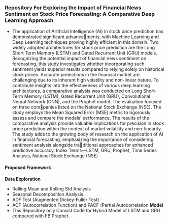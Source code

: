 ### Repository For Exploring the Impact of Financial News Sentiment on Stock Price Forecasting: A Comparative Deep Learning Approach
- The application of Artificial Intelligence (AI) in
stock price prediction has demonstrated significant advancements, with Machine Learning and Deep Learning techniques
proving highly efficient in this domain. Two widely adopted
architectures for stock price prediction are the Long Short Term
Memory (LSTM) and Gated Recurrent Unit (GRU) models.
Recognizing the potential impact of financial news sentiment on
forecasting, this study investigates whether incorporating such
sentiment yields superior results compared to relying solely on
historical stock prices. Accurate predictions in the financial
market are challenging due to its inherent high volatility and
non-linear nature. To contribute insights into the effectiveness
of various deep learning architectures, a comparative analysis
was conducted on Long Short-Term Memory (LSTM), Gated
Recurrent Unit (GRU), Convolutional Neural Network (CNN),
and the Prophet model. The evaluation focused on three companies listed on the National Stock Exchange (NSE). The study
employs the Mean Squared Error (MSE) metric to rigorously
assess and compare the models’ performance. The results of the
comparative analysis provide valuable implications for precision
in stock price prediction within the context of market volatility
and non-linearity. The study adds to the growing body of research
on the application of AI in financial forecasting, emphasizing
the importance of considering sentiment analysis alongside traditional approaches for enhanced predictive accuracy.
Index Terms—LSTM, GRU, Prophet, Time Series Analysis,
National Stock Exchange (NSE)
#### Proposed Framework
**Data Exploration**
-   Rolling Mean and Rolling Std Analysis
-   Seasonal Decomposition Analysis
-   ADF Test (Augmented Dickey-Fuller Test)
-   ACF (Autocorrelation Function) and PACF (Partial
Autocorrelation
**Model**
- This Repository only Consist Code for Hybrid Model of LSTM and GRU compared with FB Prophet
